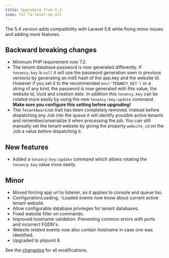 ```yaml
---
title: Upgrading from 5.3
icon: fal fa-level-up-alt
---
```

The 5.4 version adds compatibility with Laravel 5.8 while fixing minor issues and adding
more features.

## Backward breaking changes

- Minimum PHP requirement now 7.2.
- The tenant database password is now generated differently. If `tenancy.key` is `null` it will use
the password generation seen in previous versions by generating an md5 hash of the app.key and the website Id.
However if you set it to the recommended `env('TENANCY_KEY')` or a string of any kind, the password is now generated
with this value, the website Id, Uuid and creation date. In addition this `tenancy.key` can be rotated more easily
by using the new `tenancy:key:update` command. **Make sure you configure this setting before upgrading!**
- The `TenantAwareJob` trait has been completely removed. Instead before dispatching any Job into the queue it will identify
possible active tenants and remember/unserialize it when processing the job. You can still manually set the tenant website
by giving the property `website_id` on the Job a value before dispatching it.


## New features

- Added a `tenancy:key:update` command which allows rotating the `tenancy.key` value more easily.

## Minor

- Moved forcing app url to listener, so it applies to console and queue too.
- ConfigurationLoading, -Loaded events now know about current active tenant website.
- Allow configurable database privileges for tenant databases.
- Fixed website filter on commands.
- Improved hostname validation. Preventing common errors with ports and incorrect FQDN's.
- Website related events now also contain hostname in case one was identified.
- Upgraded to phpunit 8.

See the [changelog](https://github.com/tenancy/multi-tenant/blob/5.x/changelog.md) for
all modifications.
